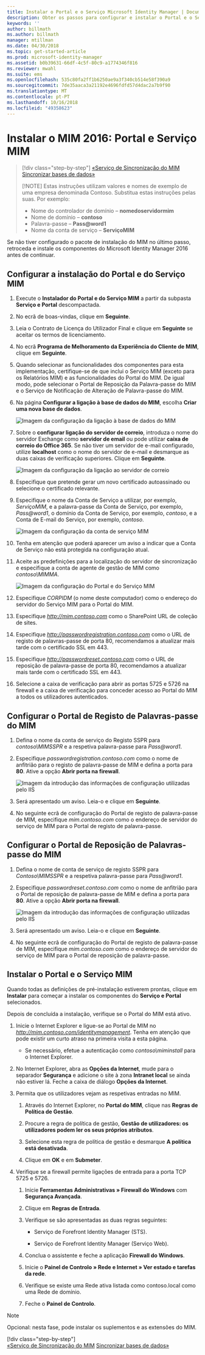 ```yaml
---
title: Instalar o Portal e o Serviço Microsoft Identity Manager | Documentos da Microsoft
description: Obter os passos para configurar e instalar o Portal e o Serviço MIM do Microsoft Identity Manager 2016
keywords: ''
author: billmath
ms.author: billmath
manager: mtillman
ms.date: 04/30/2018
ms.topic: get-started-article
ms.prod: microsoft-identity-manager
ms.assetid: b0b39631-66df-4c5f-80c9-a1774346f816
ms.reviewer: mwahl
ms.suite: ems
ms.openlocfilehash: 535c80fa2ff1b6250ae9a3f340cb514e58f390a9
ms.sourcegitcommit: 7de35aaca3a21192e4696fdfd57d4dac2a7b9f90
ms.translationtype: MT
ms.contentlocale: pt-PT
ms.lasthandoff: 10/16/2018
ms.locfileid: "49358623"
---
```

# <a name="install-mim-2016-mim-service-and-portal"></a>Instalar o MIM 2016: Portal e Serviço MIM

> [!div class="step-by-step"]
> [«Serviço de Sincronização do MIM](install-mim-sync.md)
> [Sincronizar bases de dados»](install-mim-sync-ad-service.md)
> 
> [!NOTE]
> Estas instruções utilizam valores e nomes de exemplo de uma empresa denominada Contoso. Substitua estas instruções pelas suas. Por exemplo:
> - Nome do controlador de domínio – **nomedoservidormim**
> - Nome de domínio – **contoso**
> - Palavra-passe – <strong>Pass@word1</strong>
> - Nome da conta de serviço – **ServiçoMIM**

Se não tiver configurado o pacote de instalação do MIM no último passo, retroceda e instale os componentes do Microsoft Identity Manager 2016 antes de continuar.


## <a name="configure-mim-service-and-portal-for-installation"></a>Configurar a instalação do Portal e do Serviço MIM

1. Execute o **Instalador do Portal e do Serviço MIM** a partir da subpasta **Serviço e Portal** descompactada.

2. No ecrã de boas-vindas, clique em **Seguinte**.

3. Leia o Contrato de Licença do Utilizador Final e clique em **Seguinte** se aceitar os termos de licenciamento.

4. No ecrã **Programa de Melhoramento da Experiência do Cliente de MIM**, clique em **Seguinte**.

5. Quando selecionar as funcionalidades dos componentes para esta implementação, certifique-se de que inclui o Serviço MIM (exceto para os Relatórios MIM) e as funcionalidades do Portal do MIM. De igual modo, pode selecionar o Portal de Reposição da Palavra-passe do MIM e o Serviço de Notificação de Alteração de Palavra-passe do MIM.

6. Na página **Configurar a ligação à base de dados do MIM**, escolha **Criar uma nova base de dados**.

    ![Imagem da configuração da ligação à base de dados do MIM](media/install-mim-service-portal/MIM_Install10.png)

7. Sobre o **configurar ligação do servidor de correio**, introduza o nome do servidor Exchange como **servidor de email** ou pode utilizar **caixa de correio do Office 365**. Se não tiver um servidor de e-mail configurado, utilize **localhost** como o nome do servidor de e-mail e desmarque as duas caixas de verificação superiores. Clique em **Seguinte**.

    ![Imagem da configuração da ligação ao servidor de correio](media/install-mim-service-portal/MIM_Install11.png)

8. Especifique que pretende gerar um novo certificado autoassinado ou selecione o certificado relevante.

9. Especifique o nome da Conta de Serviço a utilizar, por exemplo, *ServiçoMIM*, e a palavra-passe da Conta de Serviço, por exemplo, <em>Pass@word1</em>, o domínio da Conta de Serviço, por exemplo, *contoso*, e a Conta de E-mail do Serviço, por exemplo, *contoso*.

    ![Imagem da configuração da conta de serviço MIM](media/install-mim-service-portal/MIM_Install12.png)

10. Tenha em atenção que poderá aparecer um aviso a indicar que a Conta de Serviço não está protegida na configuração atual.

11. Aceite as predefinições para a localização do servidor de sincronização e especifique a conta de agente de gestão de MIM como *contoso\MIMMA*.

    ![Imagem da configuração do Portal e do Serviço MIM](media/install-mim-service-portal/MIM_Install13.png)

12. Especifique *CORPIDM* (o nome deste computador) como o endereço do servidor do Serviço MIM para o Portal do MIM.

13. Especifique *http://mim.contoso.com* como o SharePoint URL de coleção de sites.

14. Especifique *http://passwordregistration.contoso.com* como o URL de registo de palavras-passe de porta 80, recomendamos a atualizar mais tarde com o certificado SSL em 443.

15. Especifique *http://passwordreset.contoso.com* como o URL de reposição de palavra-passe de porta 80, recomendamos a atualizar mais tarde com o certificado SSL em 443.

16. Selecione a caixa de verificação para abrir as portas 5725 e 5726 na firewall e a caixa de verificação para conceder acesso ao Portal do MIM a todos os utilizadores autenticados.

## <a name="configure-mim-password-registration-portal"></a>Configurar o Portal de Registo de Palavras-passe do MIM

1. Defina o nome da conta de serviço do Registo SSPR para *contoso\MIMSSPR* e a respetiva palavra-passe para <em>Pass@word1</em>.

2. Especifique *passwordregistration.contoso.com* como o nome de anfitrião para o registo de palavra-passe de MIM e defina a porta para **80**. Ative a opção **Abrir porta na firewall**.

   ![Imagem da introdução das informações de configuração utilizadas pelo IIS](media/install-mim-service-portal/MIM_Install14.png)

3. Será apresentado um aviso. Leia-o e clique em **Seguinte**.

4. No seguinte ecrã de configuração do Portal de registo de palavra-passe de MIM, especifique *mim.contoso.com* como o endereço de servidor do serviço de MIM para o Portal de registo de palavra-passe.

## <a name="configure-mim-password-reset-portal"></a>Configurar o Portal de Reposição de Palavras-passe do MIM

1. Defina o nome de conta de serviço de registo SSPR para *Contoso\MIMSSPR* e a respetiva palavra-passe para <em>Pass@word1</em>.

2. Especifique *passwordreset.contoso.com* como o nome de anfitrião para o Portal de reposição de palavra-passe de MIM e defina a porta para **80**. Ative a opção **Abrir porta na firewall**.

   ![Imagem da introdução das informações de configuração utilizadas pelo IIS](media/install-mim-service-portal/MIM_Install15.png)

3. Será apresentado um aviso. Leia-o e clique em **Seguinte**.

4. No seguinte ecrã de configuração do Portal de registo de palavra-passe de MIM, especifique *mim.contoso.com* como o endereço de servidor do serviço de MIM para o Portal de reposição de palavra-passe.

## <a name="install-mim-service-and-portal"></a>Instalar o Portal e o Serviço MIM

Quando todas as definições de pré-instalação estiverem prontas, clique em **Instalar** para começar a instalar os componentes do **Serviço e Portal** selecionados.

Depois de concluída a instalação, verifique se o Portal do MIM está ativo.

1. Inicie o Internet Explorer e ligue-se ao Portal de MIM no *http://mim.contoso.com/identitymanagement*. Tenha em atenção que pode existir um curto atraso na primeira visita a esta página.

    - Se necessário, efetue a autenticação como *contoso\miminstall* para o Internet Explorer.

2. No Internet Explorer, abra as **Opções da Internet**, mude para o separador **Segurança** e adicione o site à zona **Intranet local** se ainda não estiver lá.  Feche a caixa de diálogo **Opções da Internet**.

3. Permita que os utilizadores vejam as respetivas entradas no MIM.

    1.  Através do Internet Explorer, no **Portal do MIM**, clique nas **Regras de Política de Gestão**.

    2.  Procure a regra de política de gestão, **Gestão de utilizadores: os utilizadores podem ler os seus próprios atributos**.

    3.  Selecione esta regra de política de gestão e desmarque **A política está desativada**.

    4.  Clique em **OK** e em **Submeter**.

4.  Verifique se a firewall permite ligações de entrada para a porta TCP 5725 e 5726.

    1.  Inicie **Ferramentas Administrativas » Firewall do Windows** com **Segurança Avançada**.

    2.  Clique em **Regras de Entrada**.

    3.  Verifique se são apresentadas as duas regras seguintes:

        -   Serviço de Forefront Identity Manager (STS).

        -   Serviço de Forefront Identity Manager (Serviço Web).

    4.  Conclua o assistente e feche a aplicação **Firewall do Windows**.

    5.  Inicie o **Painel de Controlo » Rede e Internet » Ver estado e tarefas da rede**.

    6.  Verifique se existe uma Rede ativa listada como contoso.local como uma Rede de domínio.

    7.  Feche o **Painel de Controlo**.

> [!NOTE]
> Opcional: nesta fase, pode instalar os suplementos e as extensões do MIM.
> 
> [!div class="step-by-step"]  
> [«Serviço de Sincronização do MIM](install-mim-sync.md)
> [Sincronizar bases de dados»](install-mim-sync-ad-service.md)
